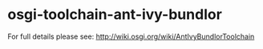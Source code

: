 osgi-toolchain-ant-ivy-bundlor
==============================

For full details please see: http://wiki.osgi.org/wiki/AntIvyBundlorToolchain